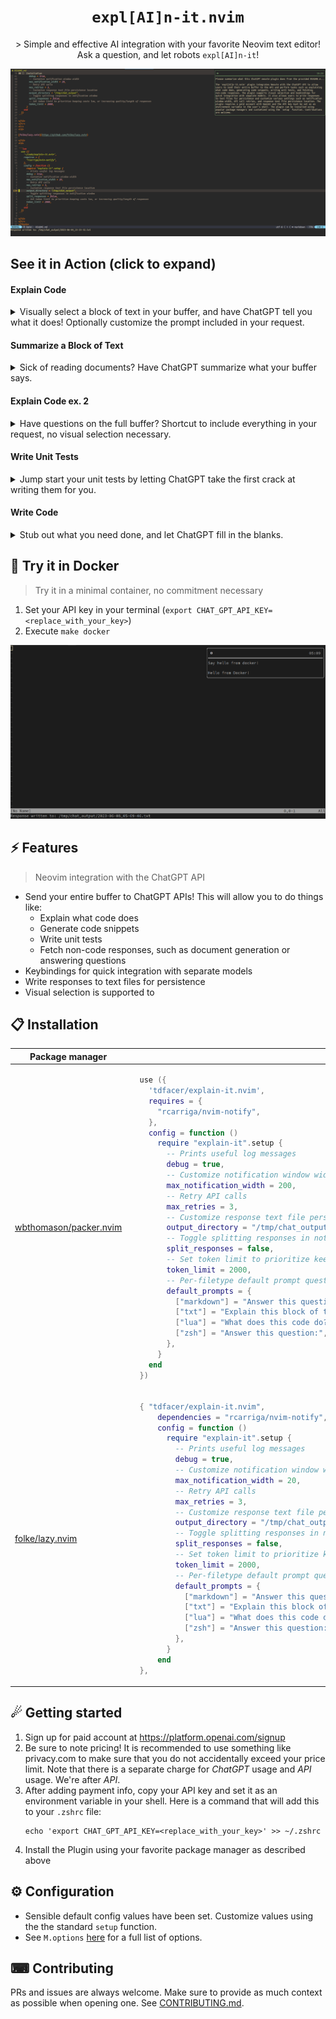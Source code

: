 
<p align="center">
  <h1 align="center"><code>expl[AI]n-it.nvim</code></h2>
</p>

<p align="center">
    > Simple and effective AI integration with your favorite Neovim text editor! Ask a question, and let robots <code>expl[AI]n-it</code>!
</p>
  
![](https://github.com/trevordf/gifs/blob/main/explain-it.png)

## See it in Action (click to expand)

#### Explain Code

<details>
<summary>Visually select a block of text in your buffer, and have ChatGPT tell you what it does! Optionally customize the prompt included in your request.</summary>
  
  ![](https://github.com/trevordf/gifs/blob/main/explain_code.gif)
  
</details>

#### Summarize a Block of Text

<details>
<summary>Sick of reading documents? Have ChatGPT summarize what your buffer says.</summary>
  
  ![](https://github.com/trevordf/gifs/blob/main/summarize.gif)
  
</details>

#### Explain Code ex. 2

<details>
<summary>Have questions on the full buffer? Shortcut to include everything in your request, no visual selection necessary.</summary>
  
  ![](https://github.com/trevordf/gifs/blob/main/explain_code_2.gif)
  
</details>

#### Write Unit Tests
<details>
<summary>Jump start your unit tests by letting ChatGPT take the first crack at writing them for you.</summary>
  
  ![](https://github.com/trevordf/gifs/blob/main/speed_up.gif)
  
</details>

#### Write Code
<details>
<summary>Stub out what you need done, and let ChatGPT fill in the blanks.</summary>
  
  ![](https://github.com/trevordf/gifs/blob/main/write_fibonacci.gif)
  
</details>

## 🚀 Try it in Docker

> Try it in a minimal container, no commitment necessary

1. Set your API key in your terminal (`export CHAT_GPT_API_KEY=<replace_with_your_key>`)
1. Execute `make docker`

![](https://github.com/trevordf/gifs/blob/main/docker.png)

## ⚡️ Features

> Neovim integration with the ChatGPT API

- Send your entire buffer to ChatGPT APIs! This will allow you to do things like:
  - Explain what code does
  - Generate code snippets
  - Write unit tests
  - Fetch non-code responses, such as document generation or answering questions
- Keybindings for quick integration with separate models
- Write responses to text files for persistence
- Visual selection is supported to

## 📋 Installation

<div align="left">
<table>
<thead>
<tr>
<th>Package manager</th>
<th>Snippet</th>
</tr>
</thead>
<tbody>
<tr>
<td>

[wbthomason/packer.nvim](https://github.com/wbthomason/packer.nvim)

</td>
<td>

```lua
  use ({
    'tdfacer/explain-it.nvim',
    requires = {
      "rcarriga/nvim-notify",
    },
    config = function ()
      require "explain-it".setup {
        -- Prints useful log messages
        debug = true,
        -- Customize notification window width
        max_notification_width = 200,
        -- Retry API calls
        max_retries = 3,
        -- Customize response text file persistence location
        output_directory = "/tmp/chat_output",
        -- Toggle splitting responses in notification window
        split_responses = false,
        -- Set token limit to prioritize keeping costs low, or increasing quality/length of responses
        token_limit = 2000,
        -- Per-filetype default prompt questions
        default_prompts = {
          ["markdown"] = "Answer this question:",
          ["txt"] = "Explain this block of text:",
          ["lua"] = "What does this code do?",
          ["zsh"] = "Answer this question:",
        },
      }
    end
  })
```
</td>
</tr>
<tr>
<td>

[folke/lazy.nvim](https://github.com/folke/lazy.nvim)

</td>
<td>

```lua
  { "tdfacer/explain-it.nvim",
      dependencies = "rcarriga/nvim-notify",
      config = function ()
        require "explain-it".setup {
          -- Prints useful log messages
          debug = true,
          -- Customize notification window width
          max_notification_width = 20,
          -- Retry API calls
          max_retries = 3,
          -- Customize response text file persistence location
          output_directory = "/tmp/chat_output",
          -- Toggle splitting responses in notification window
          split_responses = false,
          -- Set token limit to prioritize keeping costs low, or increasing quality/length of responses
          token_limit = 2000,
          -- Per-filetype default prompt questions
          default_prompts = {
            ["markdown"] = "Answer this question:",
            ["txt"] = "Explain this block of text:",
            ["lua"] = "What does this code do?",
            ["zsh"] = "Answer this question:",
          },
        }
      end
  },
```

</td>
</tr>
</tbody>
</table>
</div>

## ☄ Getting started
  
1. Sign up for paid account at https://platform.openai.com/signup
  1. Be sure to note pricing! It is recommended to use something like privacy.com to make sure that you do not accidentally exceed your price limit. Note that there is a separate charge for _ChatGPT_ usage and _API_ usage. We're after _API_.
1. After adding payment info, copy your API key and set it as an environment variable in your shell. Here is a command that will add this to your `.zshrc` file:
    ```
    echo 'export CHAT_GPT_API_KEY=<replace_with_your_key>' >> ~/.zshrc
    ```
1. Install the Plugin using your favorite package manager as described above

## ⚙ Configuration

* Sensible default config values have been set. Customize values using the the standard `setup` function.
* See `M.options` [here]([url](https://github.com/tdfacer/explain-it.nvim/blob/main/lua/explain-it/config.lua#L5)) for a full list of options.

## ⌨ Contributing

PRs and issues are always welcome. Make sure to provide as much context as possible when opening one.  See [CONTRIBUTING.md](./CONTRIBUTING.md).
